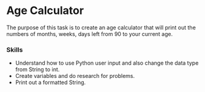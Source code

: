 # Age Calculator

The purpose of this task is to create an age calculator that will print out the numbers of months, weeks, days left from 90 to your current age.

### Skills
- Understand how to use Python user input and also change the data type from String to int.
- Create variables and do research for problems.
- Print out a formatted String.